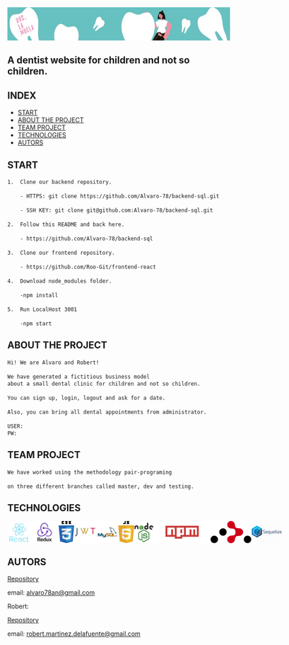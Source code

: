 <img src="src/assets/Images/leaderboardOne.jpeg" height= "75px"/>



## A dentist website for children and not so children.

 ## INDEX

- [START](#start)
- [ABOUT THE PROJECT](#about-the-project)
- [TEAM PROJECT](#team-project)
- [TECHNOLOGIES](#techonologies)
- [AUTORS](#autors)

## START 
    1.  Clone our backend repository.
    
        - HTTPS: git clone https://github.com/Alvaro-78/backend-sql.git
    
        - SSH KEY: git clone git@github.com:Alvaro-78/backend-sql.git

    2.  Follow this README and back here.

        - https://github.com/Alvaro-78/backend-sql

    3.  Clone our frontend repository.

        - https://github.com/Roo-Git/frontend-react
    
    4.  Download node_modules folder.

        -npm install

    5.  Run LocalHost 3001

        -npm start

## ABOUT THE PROJECT

    Hi! We are Alvaro and Robert!

    We have generated a fictitious business model 
    about a small dental clinic for children and not so children.
    
    You can sign up, login, logout and ask for a date.

    Also, you can bring all dental appointments from administrator.

    USER:
    PW:
    
## TEAM PROJECT

    We have worked using the methodology pair-programing

    on three different branches called master, dev and testing.

## TECHNOLOGIES

<div style="display: flex; justify content: center; height: 50px" >
    <img src="src/assets/Icons/react.png"
     height= "50px" />
    <img src="src/assets/Icons/Redux.png"
      height= "50px" />
    <img src="src/assets/Icons/css.png"
      height= "50px" />
    <img src="src/assets/Icons/jwt.png"
      height= "50px"/>
    <img src="src/assets/Icons/mysql2.png"
      height= "50px" />
    <img src="src/assets/Icons/js.png"
      height= "50px" />
    <img src="src/assets/Icons/nodejs.png"
      height= "50px" />
    <img src="src/assets/Icons/npm.png"
      height= "50px"/>
    <img src="src/assets/Icons/react-router.png"
      height= "50px" />
    <img src="src/assets/Icons/sequelize.png"
      height= "50px"/>
</div>

## AUTORS

[Repository](https://github.com/Alvaro-78)

email: alvaro78an@gmail.com

Robert:

[Repository](https://github.com/Roo-Git)

email: robert.martinez.delafuente@gmail.com 

